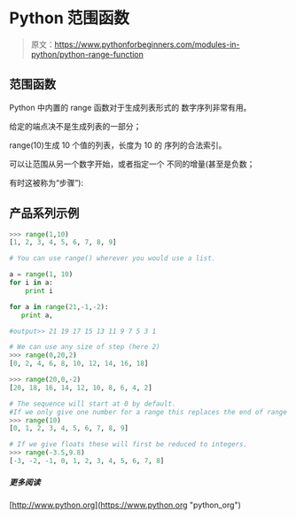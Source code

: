 # Python 范围函数

> 原文：<https://www.pythonforbeginners.com/modules-in-python/python-range-function>

## 范围函数

Python 中内置的 range 函数对于生成列表形式的
数字序列非常有用。

给定的端点决不是生成列表的一部分；

range(10)生成 10 个值的列表，长度为 10 的
序列的合法索引。

可以让范围从另一个数字开始，或者指定一个
不同的增量(甚至是负数；

有时这被称为“步骤”):

## 产品系列示例

```py
>>> range(1,10)
[1, 2, 3, 4, 5, 6, 7, 8, 9]

# You can use range() wherever you would use a list. 

a = range(1, 10) 
for i in a: 
    print i 

for a in range(21,-1,-2):
   print a,

#output>> 21 19 17 15 13 11 9 7 5 3 1

# We can use any size of step (here 2)
>>> range(0,20,2)
[0, 2, 4, 6, 8, 10, 12, 14, 16, 18]

>>> range(20,0,-2)
[20, 18, 16, 14, 12, 10, 8, 6, 4, 2]

# The sequence will start at 0 by default. 
#If we only give one number for a range this replaces the end of range value.
>>> range(10)
[0, 1, 2, 3, 4, 5, 6, 7, 8, 9]

# If we give floats these will first be reduced to integers. 
>>> range(-3.5,9.8)
[-3, -2, -1, 0, 1, 2, 3, 4, 5, 6, 7, 8] 
```

##### 更多阅读

[http://www.python.org](https://www.python.org "python_org")